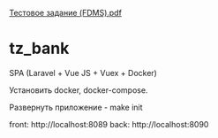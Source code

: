 [Тестовое задание (FDMS).pdf](https://github.com/phpRulit/tz_bank/files/7076866/FDMS.pdf)
# tz_bank

SPA (Laravel + Vue JS + Vuex + Docker)

Установить docker, docker-compose.

Развернуть приложение - make init


front: http://localhost:8089
back: http://localhost:8090
